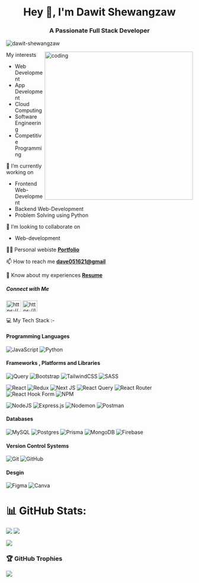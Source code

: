 <h1 align="center">Hey 👋, I'm Dawit Shewangzaw</h1>
<h3 align="center">A Passionate Full Stack Developer</h3>

<p align="left"> <img src="https://komarev.com/ghpvc/?username=dawit-shewangzaw&label=Profile%20views&color=0e75b6&style=flat" alt="dawit-shewangzaw" /> </p>

<img align="right" alt="coding" width="400" src="https://camo.githubusercontent.com/5119ee303e5e49cdf23def653b737bede0da49a859a34714d62d9ab518afbbb2/68747470733a2f2f63646e2e6472696262626c652e636f6d2f75736572732f313136323037372f73637265656e73686f74732f333834383931342f70726f6772616d6d65722e676966">

My interests

* Web Development
* App Development
* Cloud Computing
* Software Engineering
* Competitive Programming

🔭 I’m currently working on 
- Frontend Web-Development
- Backend Web-Development
- Problem Solving using Python

👯 I’m looking to collaborate on
- Web-development

👨‍💻 Personal webiste [**Portfolio**](https://dawitshewangzaw.netlify.app/)

📫 How to reach me [**dave051621@gmail**](dave051621@gmail.com)

📄 Know about my experiences [**Resume**](https://www.dropbox.com/scl/fi/qihdwqwrpmdklw94aj94d/Dawit-Shewangaw-CV.pdf?rlkey=4zvxojtoh68o215zf8uzfmtud&e=1&dl=0)

<h5 align="left">Connect with Me</h5>
<p align="left">
<a href="https://linkedin.com/in/dawit-shewangzaw/" target="blank"><img align="center" src="https://raw.githubusercontent.com/rahuldkjain/github-profile-readme-generator/master/src/images/icons/Social/linked-in-alt.svg" alt="https://www.linkedin.com/in/dawit-shewangzaw/" height="30" width="40" /></a>
<a href="https://www.leetcode.com/u/dave051621/" target="blank"><img align="center" src="https://raw.githubusercontent.com/rahuldkjain/github-profile-readme-generator/master/src/images/icons/Social/leet-code.svg" alt="https://leetcode.com/u/dave051621/" height="30" width="40" /></a>
</p>

💻 My Tech Stack :-

#### Programming Languages
![JavaScript](https://img.shields.io/badge/javascript-%23323330.svg?style=for-the-badge&logo=javascript&logoColor=%23F7DF1E) ![Python](https://img.shields.io/badge/python-3670A0?style=for-the-badge&logo=python&logoColor=ffdd54) 

#### Frameworks , Platforms and Libraries
![jQuery](https://img.shields.io/badge/jquery-%230769AD.svg?style=for-the-badge&logo=jquery&logoColor=white) 
![Bootstrap](https://img.shields.io/badge/bootstrap-%238511FA.svg?style=for-the-badge&logo=bootstrap&logoColor=white) ![TailwindCSS](https://img.shields.io/badge/tailwindcss-%2338B2AC.svg?style=for-the-badge&logo=tailwind-css&logoColor=white) ![SASS](https://img.shields.io/badge/SASS-hotpink.svg?style=for-the-badge&logo=SASS&logoColor=white) 

![React](https://img.shields.io/badge/react-%2320232a.svg?style=for-the-badge&logo=react&logoColor=%2361DAFB) ![Redux](https://img.shields.io/badge/redux-%23593d88.svg?style=for-the-badge&logo=redux&logoColor=white) ![Next JS](https://img.shields.io/badge/Next-black?style=for-the-badge&logo=next.js&logoColor=white) ![React Query](https://img.shields.io/badge/-React%20Query-FF4154?style=for-the-badge&logo=react%20query&logoColor=white) ![React Router](https://img.shields.io/badge/React_Router-CA4245?style=for-the-badge&logo=react-router&logoColor=white) ![React Hook Form](https://img.shields.io/badge/React%20Hook%20Form-%23EC5990.svg?style=for-the-badge&logo=reacthookform&logoColor=white) ![NPM](https://img.shields.io/badge/NPM-%23CB3837.svg?style=for-the-badge&logo=npm&logoColor=white) 

![NodeJS](https://img.shields.io/badge/node.js-6DA55F?style=for-the-badge&logo=node.js&logoColor=white) ![Express.js](https://img.shields.io/badge/express.js-%23404d59.svg?style=for-the-badge&logo=express&logoColor=%2361DAFB) ![Nodemon](https://img.shields.io/badge/NODEMON-%23323330.svg?style=for-the-badge&logo=nodemon&logoColor=%BBDEAD) ![Postman](https://img.shields.io/badge/Postman-FF6C37?style=for-the-badge&logo=postman&logoColor=white)

#### Databases
![MySQL](https://img.shields.io/badge/mysql-4479A1.svg?style=for-the-badge&logo=mysql&logoColor=white) ![Postgres](https://img.shields.io/badge/postgres-%23316192.svg?style=for-the-badge&logo=postgresql&logoColor=white) ![Prisma](https://img.shields.io/badge/Prisma-3982CE?style=for-the-badge&logo=Prisma&logoColor=white) ![MongoDB](https://img.shields.io/badge/MongoDB-%234ea94b.svg?style=for-the-badge&logo=mongodb&logoColor=white) ![Firebase](https://img.shields.io/badge/firebase-a08021?style=for-the-badge&logo=firebase&logoColor=ffcd34)

#### Version Control Systems
![Git](https://img.shields.io/badge/git-%23F05033.svg?style=for-the-badge&logo=git&logoColor=white) ![GitHub](https://img.shields.io/badge/github-%23121011.svg?style=for-the-badge&logo=github&logoColor=white) 

#### Desgin
![Figma](https://img.shields.io/badge/figma-%23F24E1E.svg?style=for-the-badge&logo=figma&logoColor=white) ![Canva](https://img.shields.io/badge/Canva-%2300C4CC.svg?style=for-the-badge&logo=Canva&logoColor=white) 

# 📊 GitHub Stats:
![](https://github-readme-stats.vercel.app/api/top-langs/?username=dawit-shewangzaw&theme=dark&hide_border=false&include_all_commits=false&count_private=false&layout=compact)     ![](https://github-readme-stats.vercel.app/api?username=dawit-shewangzaw&theme=dark&hide_border=false&include_all_commits=false&count_private=false)<br/> 


![](https://github-readme-streak-stats.herokuapp.com/?user=dawit-shewangzaw&theme=dark&hide_border=false)<br/>


### 🏆 GitHub Trophies
![](https://github-profile-trophy.vercel.app/?username=dawit-shewangzaw&theme=radical&no-frame=false&no-bg=true&margin-w=4)
